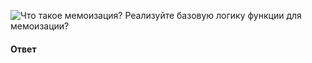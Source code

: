 ![Что такое мемоизация? Реализуйте базовую логику функции для мемоизации?](https://youtu.be/nvktMVFM0_M?t=30)

#### Ответ
